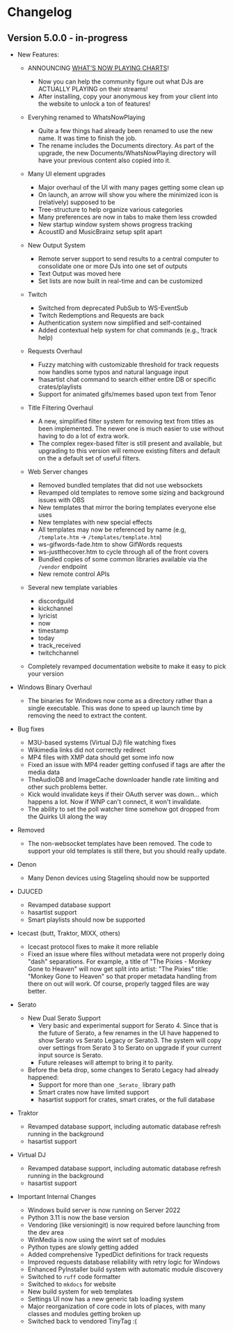 
# Changelog

## Version 5.0.0 - in-progress

* New Features:
  * ANNOUNCING [WHAT'S NOW PLAYING CHARTS](https://whatsnowplaying.com/)!
    * Now you can help the community figure out what DJs are ACTUALLY
      PLAYING on their streams!
    * After installing, copy your anonymous key from your client into
      the website to unlock a ton of features!

  * Everyhing renamed to WhatsNowPlaying
    * Quite a few things had already been renamed to use the new
      name.  It was time to finish the job.
    * The rename includes the Documents directory.  As part of the
      upgrade, the new Documents/WhatsNowPlaying directory will
      have your previous content also copied into it.

  * Many UI element upgrades
    * Major overhaul of the UI with many pages getting some clean up
    * On launch, an arrow will show you where the minimized icon is
      (relatively) supposed to be
    * Tree-structure to help organize various categories
    * Many preferences are now in tabs to make them less crowded
    * New startup window system shows progress tracking
    * AcoustID and MusicBrainz setup split apart

  * New Output System
    * Remote server support to send results to a central computer
      to consolidate one or more DJs into one set of outputs
    * Text Output was moved here
    * Set lists are now built in real-time and can be customized

  * Twitch
    * Switched from deprecated PubSub to WS-EventSub
    * Twitch Redemptions and Requests are back
    * Authentication system now simplified and self-contained
    * Added contextual help system for chat commands (e.g., !track help)

  * Requests Overhaul
    * Fuzzy matching with customizable threshold for track requests now
      handles some typos and natural language input
    * !hasartist chat command to search either entire
      DB or specific crates/playlists
    * Support for animated gifs/memes based upon text from Tenor

  * Title Filtering Overhaul
    * A new, simplified filter system for removing text from titles as been
      implemented. The newer one is much easier to use without having to do
      a lot of extra work.
    * The complex regex-based filter is still present and available, but
      upgrading to this version will remove existing filters and default on
      the a default set of useful filters.

  * Web Server changes
    * Removed bundled templates that did not use websockets
    * Revamped old templates to remove some sizing and background issues with OBS
    * New templates that mirror the boring templates everyone else uses
    * New templates with new special effects
    * All templates may now be referenced by name (e.g, `/template.htm` -> `/templates/template.htm`)
    * ws-gifwords-fade.htm to show GifWords requests
    * ws-justthecover.htm to cycle through all of the front covers
    * Bundled copies of some common libraries available via the `/vendor` endpoint
    * New remote control APIs

  * Several new template variables
    * discordguild
    * kickchannel
    * lyricist
    * now
    * timestamp
    * today
    * track_received
    * twitchchannel

  * Completely revamped documentation website to make it easy to pick your version

* Windows Binary Overhaul
  * The binaries for Windows now come as a directory rather than a single
    executable.  This was done to speed up launch time by removing the
    need to extract the content.

* Bug fixes
  * M3U-based systems (Virtual DJ) file watching fixes
  * Wikimedia links did not correctly redirect
  * MP4 files with XMP data should get some info now
  * Fixed an issue with MP4 reader getting confused if tags are after the media data
  * TheAudioDB and ImageCache downloader handle rate limiting
    and other such problems better.
  * Kick would invalidate keys if their OAuth server was down... which happens a lot.
    Now if WNP can't connect, it won't invalidate.
  * The ability to set the poll watcher time somehow got dropped from the
    Quirks UI along the way

* Removed
  * The non-websocket templates have been removed. The code to support your old
    templates is still there, but you should really update.

* Denon
  * Many Denon devices using Stagelinq should now be supported

* DJUCED
  * Revamped database support
  * hasartist support
  * Smart playlists should now be supported

* Icecast (butt, Traktor, MIXX, others)
  * Icecast protocol fixes to make it more reliable
  * Fixed an issue where files without metadata were not properly doing "dash" separations.
    For example, a title of "The Pixies - Monkey Gone to Heaven" will now get split into
    artist: "The Pixies" title: "Monkey Gone to Heaven" so that proper metadata handling
    from there on out will work. Of course, properly tagged files are way better.

* Serato
  * New Dual Serato Support
    * Very basic and experimental support for Serato 4.  Since that is the future of Serato,
      a few renames in the UI have happened to show Serato vs Serato Legacy or Serato3. The
      system will copy over settings from Serato 3 to Serato on upgrade if your current
      input source is Serato.
    * Future releases will attempt to bring it to parity.
  * Before the beta drop, some changes to Serato Legacy had already happened:
    * Support for more than one `_Serato_` library path
    * Smart crates now have limited support
    * hasartist support for crates, smart crates, or the full database

* Traktor
  * Revamped database support, including automatic database refresh running in the background
  * hasartist support

* Virtual DJ
  * Revamped database support, including automatic database refresh running in the background
  * hasartist support

* Important Internal Changes
  * Windows build server is now running on Server 2022
  * Python 3.11 is now the base version
  * Vendoring (like versioningit) is now required before launching from the dev area
  * WinMedia is now using the winrt set of modules
  * Python types are slowly getting added
  * Added comprehensive TypedDict definitions for track requests
  * Improved requests database reliability with retry logic for Windows
  * Enhanced PyInstaller build system with automatic module discovery
  * Switched to `ruff` code formatter
  * Switched to `mkdocs` for website
  * New build system for web templates
  * Settings UI now has a new generic tab loading system
  * Major reorganization of core code in lots of places, with many
    classes and modules getting broken up
  * Switched back to vendored TinyTag :(
